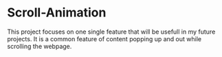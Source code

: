 # Scroll-Animation
This project focuses on one single feature that will be usefull in my future projects. It is a common feature of content popping up and out while scrolling the webpage.
